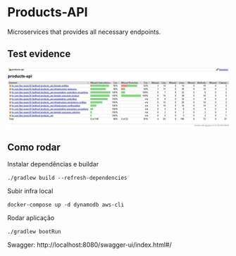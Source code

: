 # Products-API

Microservices that provides all necessary endpoints.


## Test evidence

<img src="/tests.jpg">


## Como rodar

Instalar dependências e buildar
```
./gradlew build --refresh-dependencies
```

Subir infra local
```
docker-compose up -d dynamodb aws-cli
```

Rodar aplicação
```
./gradlew bootRun
```

Swagger: http://localhost:8080/swagger-ui/index.html#/
